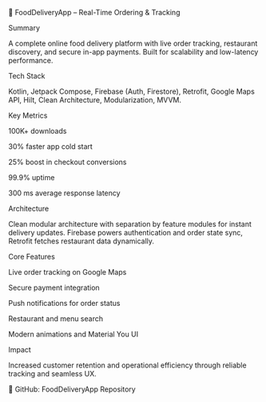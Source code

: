 🍔  FoodDeliveryApp – Real-Time Ordering & Tracking

Summary

A complete online food delivery platform with live order tracking, restaurant discovery, and secure in-app payments. Built for scalability and low-latency performance.

Tech Stack

Kotlin, Jetpack Compose, Firebase (Auth, Firestore), Retrofit, Google Maps API, Hilt, Clean Architecture, Modularization, MVVM.

Key Metrics

100K+ downloads

30% faster app cold start

25% boost in checkout conversions

99.9% uptime

300 ms average response latency

Architecture

Clean modular architecture with separation by feature modules for instant delivery updates. Firebase powers authentication and order state sync, Retrofit fetches restaurant data dynamically.

Core Features

Live order tracking on Google Maps

Secure payment integration

Push notifications for order status

Restaurant and menu search

Modern animations and Material You UI

Impact

Increased customer retention and operational efficiency through reliable tracking and seamless UX.

🔗 GitHub: FoodDeliveryApp Repository
